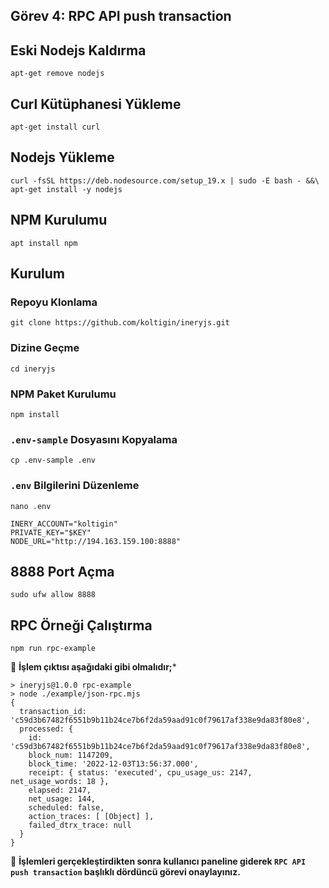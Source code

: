 ## Görev 4: RPC API push transaction

## Eski Nodejs Kaldırma

```shell
apt-get remove nodejs
```

## Curl Kütüphanesi Yükleme

```shell
apt-get install curl
```

## Nodejs Yükleme

```shell
curl -fsSL https://deb.nodesource.com/setup_19.x | sudo -E bash - &&\
apt-get install -y nodejs
```

## NPM Kurulumu

```shell
apt install npm
```

## Kurulum

### Repoyu Klonlama

```
git clone https://github.com/koltigin/ineryjs.git
```

### Dizine Geçme

```
cd ineryjs
```

### NPM Paket Kurulumu

```
npm install
```

### `.env-sample` Dosyasını Kopyalama

```
cp .env-sample .env
```

### `.env` Bilgilerini Düzenleme
```
nano .env
```

```
INERY_ACCOUNT="koltigin"
PRIVATE_KEY="$KEY"
NODE_URL="http://194.163.159.100:8888"
```

## 8888 Port Açma 

```
sudo ufw allow 8888
```

## RPC Örneği Çalıştırma

```
npm run rpc-example
```

🔴 **İşlem çıktısı aşağıdaki gibi olmalıdır;***
```
> ineryjs@1.0.0 rpc-example
> node ./example/json-rpc.mjs
{
  transaction_id: 'c59d3b67482f6551b9b11b24ce7b6f2da59aad91c0f79617af338e9da83f80e8',
  processed: {
    id: 'c59d3b67482f6551b9b11b24ce7b6f2da59aad91c0f79617af338e9da83f80e8',
    block_num: 1147209,
    block_time: '2022-12-03T13:56:37.000',
    receipt: { status: 'executed', cpu_usage_us: 2147, net_usage_words: 18 },
    elapsed: 2147,
    net_usage: 144,
    scheduled: false,
    action_traces: [ [Object] ],
    failed_dtrx_trace: null
  }
}
```

🔴 **İşlemleri gerçekleştirdikten sonra kullanıcı paneline giderek `RPC API push transaction` başlıklı dördüncü görevi onaylayınız.**
